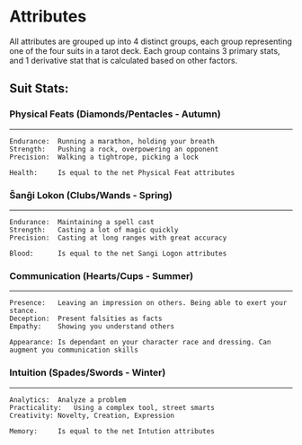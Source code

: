 # Attributes

All attributes are grouped up into 4 distinct groups, each group representing one of the four suits in a tarot deck. Each group contains 3 primary stats, and 1 derivative stat that is calculated based on other factors.

## Suit Stats:

### Physical Feats (Diamonds/Pentacles - Autumn)
---
	Endurance:	Running a marathon, holding your breath
	Strength:	Pushing a rock, overpowering an opponent
	Precision:	Walking a tightrope, picking a lock

	Health: 	Is equal to the net Physical Feat attributes

### Ŝanĝi Lokon (Clubs/Wands - Spring)
---
	Endurance:	Maintaining a spell cast
	Strength:	Casting a lot of magic quickly
	Precision:	Casting at long ranges with great accuracy
	
	Blood:		Is equal to the net Sangi Logon attributes

### Communication (Hearts/Cups - Summer)
---

	Presence:	Leaving an impression on others. Being able to exert your stance.
	Deception:	Present falsities as facts
	Empathy:	Showing you understand others
	
	Appearance:	Is dependant on your character race and dressing. Can augment you communication skills
	
### Intuition (Spades/Swords - Winter)

<!--
needs fixing explanations
-->

---
	Analytics:	Analyze a problem
	Practicality:	Using a complex tool, street smarts
	Creativity:	Novelty, Creation, Expression
	
	Memory:		Is equal to the net Intution attributes


